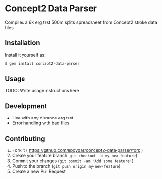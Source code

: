# Concept2 Data Parser

Compiles a 6k erg test 500m splits spreadsheet from Concept2 stroke data files

## Installation

Install it yourself as:

    $ gem install concept2-data-parser

## Usage

TODO: Write usage instructions here

## Development

- Use with any distance erg test
- Error handling with bad files

## Contributing

1. Fork it ( https://github.com/hpoydar/concept2-data-parser/fork )
2. Create your feature branch (`git checkout -b my-new-feature`)
3. Commit your changes (`git commit -am 'Add some feature'`)
4. Push to the branch (`git push origin my-new-feature`)
5. Create a new Pull Request
